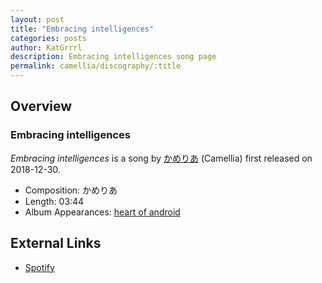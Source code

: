 ```yaml
---
layout: post
title: "Embracing intelligences"
categories: posts
author: KatGrrrl
description: Embracing intelligences song page
permalink: camellia/discography/:title
---
```


## Overview

### Embracing intelligences

*Embracing intelligences* is a song by [かめりあ](<{% link postsWiki/_posts/2023-12-10-camellia.md %}>) (Camellia) first released on 2018-12-30.

* Composition: かめりあ
* Length: 03:44
* Album Appearances: [heart of android](<{% link postsInclude/_posts/camellia/albums/heart-of-android/2023-12-21-heart-of-android.md %}>)

## External Links

* [Spotify](https://open.spotify.com/track/015qZuL7PdLOpNIS3uCOet?si=a4cc53b0b23048da)
